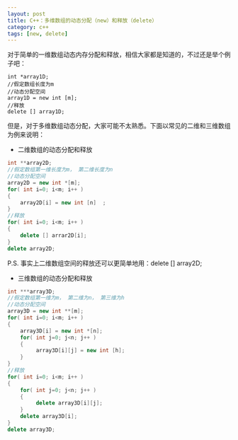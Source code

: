 ```yaml
---
layout: post
title: C++：多维数组的动态分配（new）和释放（delete）
category: c++
tags: [new, delete]
---
```



对于简单的一维数组动态内存分配和释放，相信大家都是知道的，不过还是举个例子吧：
```
int *array1D;
//假定数组长度为m
//动态分配空间
array1D = new int [m];
//释放
delete [] array1D;
```
但是，对于多维数组动态分配，大家可能不太熟悉。下面以常见的二维和三维数组为例来说明：

- 二维数组的动态分配和释放
```c++
int **array2D;
//假定数组第一维长度为m， 第二维长度为n
//动态分配空间
array2D = new int *[m];
for( int i=0; i<m; i++ )
{
    array2D[i] = new int [n]  ;
}
//释放
for( int i=0; i<m; i++ )
{
    delete [] arrar2D[i];
}
delete array2D;
```
P.S. 事实上二维数组空间的释放还可以更简单地用：delete [] array2D;

- 三维数组的动态分配和释放
```C++
int ***array3D;
//假定数组第一维为m， 第二维为n， 第三维为h
//动态分配空间
array3D = new int **[m];
for( int i=0; i<m; i++ )
{
    array3D[i] = new int *[n];
    for( int j=0; j<n; j++ )
    {
         array3D[i][j] = new int [h];
    }
}
//释放
for( int i=0; i<m; i++ )
{
    for( int j=0; j<n; j++ )
    {
         delete array3D[i][j];
    }
    delete array3D[i];
}
delete array3D;
```




